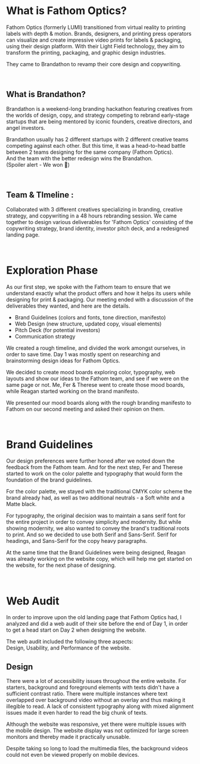 <br>

# What is Fathom Optics?

Fathom Optics (formerly LUMI) transitioned from virtual reality to printing labels with depth & motion. Brands, designers, and printing press operators can visualize and create impressive video prints for labels & packaging, using their design platform. With their Light Field technology, they aim to transform the printing, packaging, and graphic design industries.

They came to Brandathon to revamp their core design and copywriting.

<br>

## What is Brandathon?

Brandathon is a weekend-long branding hackathon featuring creatives from the worlds of design, copy, and strategy competing to rebrand early-stage startups that are being mentored by iconic founders, creative directors, and angel investors.  
  
Brandathon usually has 2 different startups with 2 different creative teams competing against each other. But this time, it was a head-to-head battle between 2 teams designing for the same company (Fathom Optics).  
And the team with the better redesign wins the Brandathon.  
(Spoiler alert - We won 🤣)

<br>

## Team & TImeline :


Collaborated with 3 different creatives specializing in branding, creative strategy, and copywriting in a 48 hours rebranding session. We came together to design various deliverables for 'Fathom Optics' consisting of the copywriting strategy, brand identity, investor pitch deck, and a redesigned landing page.

<br>

# Exploration Phase


As our first step, we spoke with the Fathom team to ensure that we understand exactly what the product offers and how it helps its users while designing for print & packaging. Our meeting ended with a discussion of the deliverables they wanted, and here are the details.  
  
- Brand Guidelines (colors and fonts, tone direction, manifesto)  
- Web Design (new structure, updated copy, visual elements)  
- Pitch Deck (for potential investors)  
- Communication strategy

We created a rough timeline, and divided the work amongst ourselves, in order to save time. Day 1 was mostly spent on researching and brainstorming design ideas for Fathom Optics.

We decided to create mood boards exploring color, typography, web layouts and show our ideas to the Fathom team, and see if we were on the same page or not. Me, Fer & Therese went to create those mood boards, while Reagan started working on the brand manifesto.

We presented our mood boards along with the rough branding manifesto to Fathom on our second meeting and asked their opinion on them.

<br>

# Brand Guidelines

Our design preferences were further honed after we noted down the feedback from the Fathom team. And for the next step, Fer and Therese started to work on the color palette and typography that would form the foundation of the brand guidelines.  
  
For the color palette, we stayed with the traditional CMYK color scheme the brand already had, as well as two additional neutrals - a Soft white and a Matte black.  
  
For typography, the original decision was to maintain a sans serif font for the entire project in order to convey simplicity and modernity. But while showing modernity, we also wanted to convey the brand's traditional roots to print. And so we decided to use both Serif and Sans-Serif. Serif for headings, and Sans-Serif for the copy heavy paragraphs.  
  
  
At the same time that the Brand Guidelines were being designed, Reagan was already working on the website copy, which will help me get started on the website, for the next phase of designing.

<br>

# Web Audit

In order to improve upon the old landing page that Fathom Optics had, I analyzed and did a web audit of their site before the end of Day 1, in order to get a head start on Day 2 when designing the website.  
  
The web audit included the following three aspects:  
Design, Usability, and Performance of the website.
<br>
## Design

There were a lot of accessibility issues throughout the entire website. For starters, background and foreground elements with texts didn't have a sufficient contrast ratio. There were multiple instances where text overlapped over background video without an overlay and thus making it illegible to read. A lack of consistent typography along with mixed alignment issues made it even harder to read the big chunk of texts.  
  
Although the website was responsive, yet there were multiple issues with the mobile design. The website display was not optimized for large screen monitors and thereby made it practically unusable.  
  
Despite taking so long to load the multimedia files, the background videos could not even be viewed properly on mobile devices.
